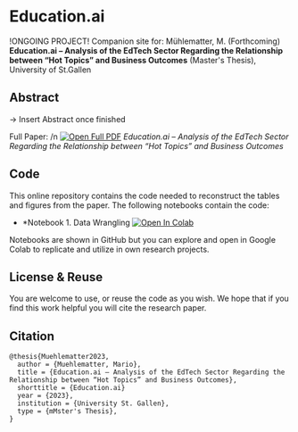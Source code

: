 # Education.ai 
!ONGOING PROJECT!
Companion site for: Mühlematter, M. (Forthcoming) **Education.ai – Analysis of the EdTech Sector Regarding the Relationship between “Hot Topics” and Business Outcomes** (Master's Thesis), University of St.Gallen

## Abstract 
-> Insert Abstract once finished

Full Paper: /n
[![Open Full PDF](https://upload.wikimedia.org/wikipedia/commons/thumb/3/38/Icon_pdf_file.svg/32px-Icon_pdf_file.svg.png)](https://)  *Education.ai – Analysis of the EdTech Sector Regarding the Relationship between “Hot Topics” and Business Outcomes*

## Code
This online repository contains the code needed to reconstruct the tables and figures from the paper. The following notebooks contain the code: 

- *Notebook 1. Data Wrangling [![Open In Colab](https://colab.research.google.com/assets/colab-badge.svg)](https://colab.research.google.com/drive/1_JsC9opZjrI4p-V_5ojWO_6JAYEt2xcs?usp=sharing)

Notebooks are shown in GitHub but you can explore and open in Google Colab to replicate and utilize in own research projects. 


## License & Reuse 
You are welcome to use, or reuse the code as you wish. We hope that if you find this work helpful you will cite the research paper. 
 

## Citation 


```
@thesis{Muehlematter2023,
  author = {Muehlematter, Mario},
  title = {Education.ai – Analysis of the EdTech Sector Regarding the Relationship between “Hot Topics” and Business Outcomes},
  shorttitle = {Education.ai}
  year = {2023},
  institution = {University St. Gallen},
  type = {mMster's Thesis},
}
```
